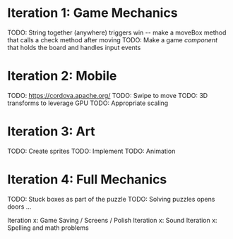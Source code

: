 Iteration 1: Game Mechanics
===========================
TODO: String together (anywhere) triggers win -- make a moveBox method that calls a check method after moving
TODO: Make a game *component* that holds the board and handles input events


Iteration 2: Mobile
===================
TODO: https://cordova.apache.org/
TODO: Swipe to move
TODO: 3D transforms to leverage GPU
TODO: Appropriate scaling



Iteration 3: Art
================
TODO: Create sprites
TODO: Implement
TODO: Animation


Iteration 4: Full Mechanics
===========================
TODO: Stuck boxes as part of the puzzle
TODO: Solving puzzles opens doors
...


Iteration x: Game Saving / Screens / Polish
Iteration x: Sound
Iteration x: Spelling and math problems
